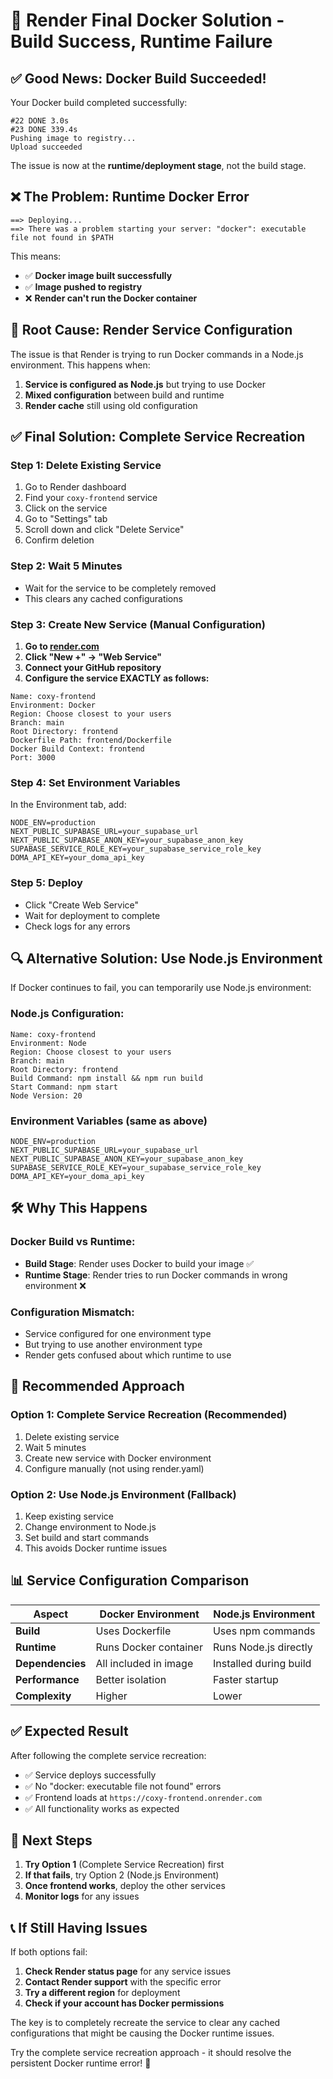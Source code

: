 # 🔧 Render Final Docker Solution - Build Success, Runtime Failure

## ✅ **Good News: Docker Build Succeeded!**

Your Docker build completed successfully:
```
#22 DONE 3.0s
#23 DONE 339.4s
Pushing image to registry...
Upload succeeded
```

The issue is now at the **runtime/deployment stage**, not the build stage.

## ❌ **The Problem: Runtime Docker Error**

```
==> Deploying...
==> There was a problem starting your server: "docker": executable file not found in $PATH
```

This means:
- ✅ **Docker image built successfully**
- ✅ **Image pushed to registry**
- ❌ **Render can't run the Docker container**

## 🎯 **Root Cause: Render Service Configuration**

The issue is that Render is trying to run Docker commands in a Node.js environment. This happens when:
1. **Service is configured as Node.js** but trying to use Docker
2. **Mixed configuration** between build and runtime
3. **Render cache** still using old configuration

## ✅ **Final Solution: Complete Service Recreation**

### **Step 1: Delete Existing Service**
1. Go to Render dashboard
2. Find your `coxy-frontend` service
3. Click on the service
4. Go to "Settings" tab
5. Scroll down and click "Delete Service"
6. Confirm deletion

### **Step 2: Wait 5 Minutes**
- Wait for the service to be completely removed
- This clears any cached configurations

### **Step 3: Create New Service (Manual Configuration)**
1. **Go to [render.com](https://render.com)**
2. **Click "New +" → "Web Service"**
3. **Connect your GitHub repository**
4. **Configure the service EXACTLY as follows:**

```
Name: coxy-frontend
Environment: Docker
Region: Choose closest to your users
Branch: main
Root Directory: frontend
Dockerfile Path: frontend/Dockerfile
Docker Build Context: frontend
Port: 3000
```

### **Step 4: Set Environment Variables**
In the Environment tab, add:
```
NODE_ENV=production
NEXT_PUBLIC_SUPABASE_URL=your_supabase_url
NEXT_PUBLIC_SUPABASE_ANON_KEY=your_supabase_anon_key
SUPABASE_SERVICE_ROLE_KEY=your_supabase_service_role_key
DOMA_API_KEY=your_doma_api_key
```

### **Step 5: Deploy**
- Click "Create Web Service"
- Wait for deployment to complete
- Check logs for any errors

## 🔍 **Alternative Solution: Use Node.js Environment**

If Docker continues to fail, you can temporarily use Node.js environment:

### **Node.js Configuration:**
```
Name: coxy-frontend
Environment: Node
Region: Choose closest to your users
Branch: main
Root Directory: frontend
Build Command: npm install && npm run build
Start Command: npm start
Node Version: 20
```

### **Environment Variables (same as above)**
```
NODE_ENV=production
NEXT_PUBLIC_SUPABASE_URL=your_supabase_url
NEXT_PUBLIC_SUPABASE_ANON_KEY=your_supabase_anon_key
SUPABASE_SERVICE_ROLE_KEY=your_supabase_service_role_key
DOMA_API_KEY=your_doma_api_key
```

## 🛠️ **Why This Happens**

### **Docker Build vs Runtime:**
- **Build Stage**: Render uses Docker to build your image ✅
- **Runtime Stage**: Render tries to run Docker commands in wrong environment ❌

### **Configuration Mismatch:**
- Service configured for one environment type
- But trying to use another environment type
- Render gets confused about which runtime to use

## 🚀 **Recommended Approach**

### **Option 1: Complete Service Recreation (Recommended)**
1. Delete existing service
2. Wait 5 minutes
3. Create new service with Docker environment
4. Configure manually (not using render.yaml)

### **Option 2: Use Node.js Environment (Fallback)**
1. Keep existing service
2. Change environment to Node.js
3. Set build and start commands
4. This avoids Docker runtime issues

## 📊 **Service Configuration Comparison**

| Aspect | Docker Environment | Node.js Environment |
|--------|-------------------|-------------------|
| **Build** | Uses Dockerfile | Uses npm commands |
| **Runtime** | Runs Docker container | Runs Node.js directly |
| **Dependencies** | All included in image | Installed during build |
| **Performance** | Better isolation | Faster startup |
| **Complexity** | Higher | Lower |

## ✅ **Expected Result**

After following the complete service recreation:
- ✅ Service deploys successfully
- ✅ No "docker: executable file not found" errors
- ✅ Frontend loads at `https://coxy-frontend.onrender.com`
- ✅ All functionality works as expected

## 🎯 **Next Steps**

1. **Try Option 1** (Complete Service Recreation) first
2. **If that fails**, try Option 2 (Node.js Environment)
3. **Once frontend works**, deploy the other services
4. **Monitor logs** for any issues

## 📞 **If Still Having Issues**

If both options fail:
1. **Check Render status page** for any service issues
2. **Contact Render support** with the specific error
3. **Try a different region** for deployment
4. **Check if your account has Docker permissions**

The key is to completely recreate the service to clear any cached configurations that might be causing the Docker runtime issues.

Try the complete service recreation approach - it should resolve the persistent Docker runtime error! 🚀
